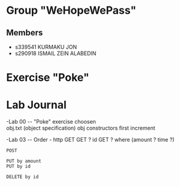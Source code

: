# Group "WeHopeWePass"

## Members
- s339541 KURMAKU JON
- s290918 ISMAIL ZEIN ALABEDIN


# Exercise "Poke"

# Lab Journal
-Lab 00 -- 
    "Poke" exercise choosen  
    obj.txt (object specification)
    obj constructors first increment



-Lab 03 -- 
    Order - http
    GET 
    GET ? id
    GET ? where (amount ? time ?)

    POST
    
    PUT by amount
    PUT by id

    DELETE by id
